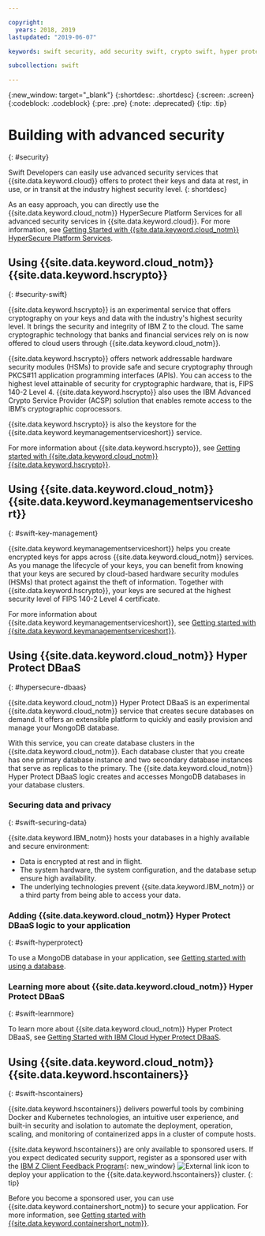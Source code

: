 ```yaml
---

copyright:
  years: 2018, 2019
lastupdated: "2019-06-07"

keywords: swift security, add security swift, crypto swift, hyper protect swift, ios hyper protect, dbaas swift, swift key management, swift advanced security

subcollection: swift

---
```


{:new_window: target="_blank"}
{:shortdesc: .shortdesc}
{:screen: .screen}
{:codeblock: .codeblock}
{:pre: .pre}
{:note: .deprecated}
{:tip: .tip} 

# Building with advanced security
{: #security}

Swift Developers can easily use advanced security services that {{site.data.keyword.cloud}} offers to protect their keys and data at rest, in use, or in transit at the industry highest security level.
{: shortdesc}

As an easy approach, you can directly use the {{site.data.keyword.cloud_notm}} HyperSecure Platform Services for all advanced security services in {{site.data.keyword.cloud}}. For more information, see [Getting Started with {{site.data.keyword.cloud_notm}} HyperSecure Platform Services](/docs/services/hypersecure-platform?topic=hypersecure-platform-getting-started-with-ibm-cloud-hyper-protect-developer-starter-kits).

## Using {{site.data.keyword.cloud_notm}} {{site.data.keyword.hscrypto}}
{: #security-swift}

{{site.data.keyword.hscrypto}} is an experimental service that offers cryptography on your keys and data with the industry's highest security level. It brings the security and integrity of IBM Z to the cloud. The same cryptographic technology that banks and financial services rely on is now offered to cloud users through {{site.data.keyword.cloud_notm}}.

{{site.data.keyword.hscrypto}} offers network addressable hardware security modules (HSMs) to provide safe and secure cryptography through PKCS#11 application programming interfaces (APIs). You can access to the highest level attainable of security for cryptographic hardware, that is, FIPS 140-2 Level 4. {{site.data.keyword.hscrypto}} also uses the IBM Advanced Crypto Service Provider (ACSP) solution that enables remote access to the IBM’s cryptographic coprocessors.

{{site.data.keyword.hscrypto}} is also the keystore for the {{site.data.keyword.keymanagementserviceshort}} service.

For more information about {{site.data.keyword.hscrypto}}, see [Getting started with {{site.data.keyword.cloud_notm}} {{site.data.keyword.hscrypto}}](/docs/services/hs-crypto?topic=hs-crypto-get-started#get-started).

## Using {{site.data.keyword.cloud_notm}} {{site.data.keyword.keymanagementserviceshort}}
{: #swift-key-management}

{{site.data.keyword.keymanagementserviceshort}} helps you create encrypted keys for apps across {{site.data.keyword.cloud_notm}} services. As you manage the lifecycle of your keys, you can benefit from knowing that your keys are secured by cloud-based hardware security modules (HSMs) that protect against the theft of information. Together with {{site.data.keyword.hscrypto}}, your keys are secured at the highest security level of FIPS 140-2 Level 4 certificate.

For more information about {{site.data.keyword.keymanagementserviceshort}}, see [Getting started with {{site.data.keyword.keymanagementserviceshort}}](/docs/services/key-protect?topic=key-protect-getting-started-tutorial#getting-started-tutorial).

## Using {{site.data.keyword.cloud_notm}} Hyper Protect DBaaS
{: #hypersecure-dbaas}

{{site.data.keyword.cloud_notm}} Hyper Protect DBaaS is an experimental {{site.data.keyword.cloud_notm}} service that creates secure databases on demand. It offers an extensible platform to quickly and easily provision and manage your MongoDB database.

With this service, you can create database clusters in the {{site.data.keyword.cloud_notm}}. Each database cluster that you create has one primary database instance and two secondary database instances that serve as replicas to the primary. The {{site.data.keyword.cloud_notm}} Hyper Protect DBaaS logic creates and accesses MongoDB databases in your database clusters.

### Securing data and privacy
{: #swift-securing-data}

{{site.data.keyword.IBM_notm}} hosts your databases in a highly available and secure environment:
 * Data is encrypted at rest and in flight.
 * The system hardware, the system configuration, and the database setup ensure high availability.
 * The underlying technologies prevent {{site.data.keyword.IBM_notm}} or a third party from being able to access your data.

### Adding {{site.data.keyword.cloud_notm}} Hyper Protect DBaaS logic to your application
{: #swift-hyperprotect}

To use a MongoDB database in your application, see
[Getting started with using a database](/docs/swift/hypersecure_dbaas?topic=swift-create-database-cluster#creating-a-highly-available-and-secure-database).  

### Learning more about {{site.data.keyword.cloud_notm}} Hyper Protect DBaaS
{: #swift-learnmore}

To learn more about {{site.data.keyword.cloud_notm}} Hyper Protect DBaaS, see [Getting Started with IBM Cloud Hyper Protect DBaaS](/docs/services/hyper-protect-dbaas?topic=hyper-protect-dbaas-gettingstarted#gettingstarted).

## Using {{site.data.keyword.cloud_notm}} {{site.data.keyword.hscontainers}}
{: #swift-hscontainers}

{{site.data.keyword.hscontainers}} delivers powerful tools by combining Docker and Kubernetes technologies, an intuitive user experience, and built-in security and isolation to automate the deployment, operation, scaling, and monitoring of containerized apps in a cluster of compute hosts.

{{site.data.keyword.hscontainers}} are only available to sponsored users. If you expect dedicated security support, register as a sponsored user with the [IBM Z Client Feedback Program](https://epwt-www.mybluemix.net/software/support/trial/cst/programwebsite.wss?siteId=32&tabId=71&w=ov6s62b&p=1fustr0pg){: new_window} ![External link icon](../../icons/launch-glyph.svg "External link icon") to deploy your application to the {{site.data.keyword.hscontainers}} cluster.
{: tip}

Before you become a sponsored user, you can use {{site.data.keyword.containershort_notm}} to secure your application. For more information, see [Getting started with {{site.data.keyword.containershort_notm}}](/docs/containers?topic=containers-getting-started).
